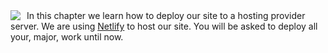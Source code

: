 <div>
  <img src="https://s3.amazonaws.com/tech-career-booster-courses/01-full-stack-web-developer/sections/01-html-and-css/chapters/20-deploying-our-work/assets/images/netlify-logo.jpg"
       style="float: left; padding-right: 10px;"/>
  In this chapter we learn how to deploy our site to a hosting provider server. We are using <a href="https://netlify.com">Netlify</a> to host our site.
  You will be asked to deploy all your, major, work until now.
</div>
<div style="clear: both;"></div>